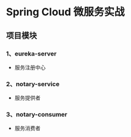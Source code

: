 # Spring Cloud 微服务实战
## 项目模块
### 1、eureka-server
- 服务注册中心
### 2、notary-service
- 服务提供者
### 3、notary-consumer
- 服务消费者
